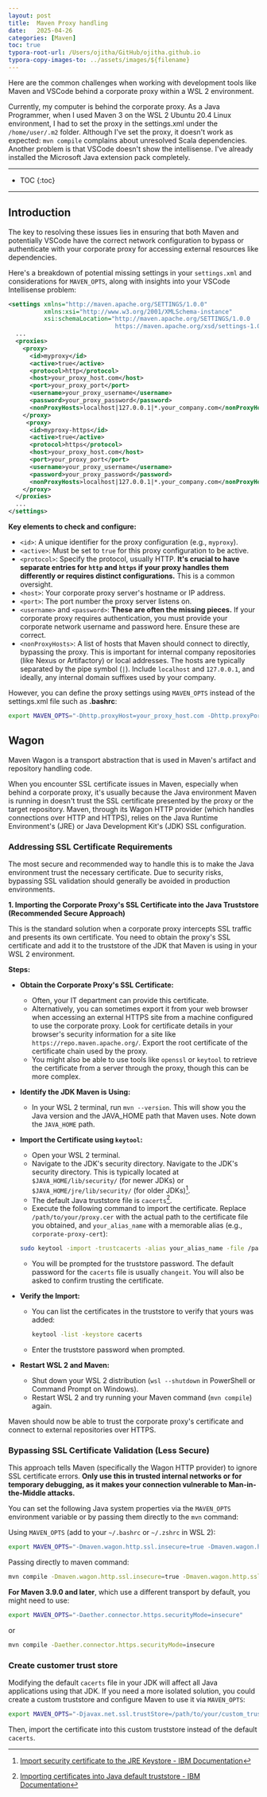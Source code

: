 ```yaml
---
layout: post
title:  Maven Proxy handling
date:   2025-04-26
categories: [Maven]
toc: true
typora-root-url: /Users/ojitha/GitHub/ojitha.github.io
typora-copy-images-to: ../assets/images/${filename}
---
```


Here are the common challenges when working with development tools like Maven and VSCode behind a corporate proxy within a WSL 2 environment. 

Currently, my computer is behind the corporate proxy. As a Java Programmer, when I used Maven 3 on the WSL 2 Ubuntu 20.4 Linux environment, I had to set the proxy in the settings.xml under the `/home/user/.m2` folder. Although I've set the proxy, it doesn't work as expected: `mvn compile` complains about unresolved Scala dependencies. Another problem is that VSCode doesn't show the intellisense. I've already installed the Microsoft Java extension pack completely.

<!--more-->

------

* TOC
{:toc}
------

## Introduction

The key to resolving these issues lies in ensuring that both Maven and potentially VSCode have the correct network configuration to bypass or authenticate with your corporate proxy for accessing external resources like dependencies.

Here's a breakdown of potential missing settings in your `settings.xml` and considerations for `MAVEN_OPTS`, along with insights into your VSCode Intellisense problem:

```xml
<settings xmlns="http://maven.apache.org/SETTINGS/1.0.0"
          xmlns:xsi="http://www.w3.org/2001/XMLSchema-instance"
          xsi:schemaLocation="http://maven.apache.org/SETTINGS/1.0.0
                              https://maven.apache.org/xsd/settings-1.0.0.xsd">
  ...
  <proxies>
    <proxy>
      <id>myproxy</id>
      <active>true</active>
      <protocol>http</protocol>
      <host>your_proxy_host.com</host>
      <port>your_proxy_port</port>
      <username>your_proxy_username</username>
      <password>your_proxy_password</password>
      <nonProxyHosts>localhost|127.0.0.1|*.your_company.com</nonProxyHosts>
    </proxy>
     <proxy>
      <id>myproxy-https</id>
      <active>true</active>
      <protocol>https</protocol>
      <host>your_proxy_host.com</host>
      <port>your_proxy_port</port>
      <username>your_proxy_username</username>
      <password>your_proxy_password</password>
      <nonProxyHosts>localhost|127.0.0.1|*.your_company.com</nonProxyHosts>
    </proxy>
  </proxies>
  ...
</settings>
```



**Key elements to check and configure:**

- `<id>`: A unique identifier for the proxy configuration (e.g., `myproxy`).
- `<active>`: Must be set to `true` for this proxy configuration to be active.
- `<protocol>`: Specify the protocol, usually HTTP. **It's crucial to have separate entries for `http` and `https` if your proxy handles them differently or requires distinct configurations.** This is a common oversight.
- `<host>`: Your corporate proxy server's hostname or IP address.
- `<port>`: The port number the proxy server listens on.
- `<username>` and `<password>`: **These are often the missing pieces.** If your corporate proxy requires authentication, you must provide your corporate network username and password here. Ensure these are correct.
- `<nonProxyHosts>`: A list of hosts that Maven should connect to directly, bypassing the proxy. This is important for internal company repositories (like Nexus or Artifactory) or local addresses. The hosts are typically separated by the pipe symbol (`|`). Include `localhost` and `127.0.0.1`, and ideally, any internal domain suffixes used by your company.

However, you can define the proxy settings using `MAVEN_OPTS` instead of the settings.xml file such as **.bashrc**:

```bash
export MAVEN_OPTS="-Dhttp.proxyHost=your_proxy_host.com -Dhttp.proxyPort=your_proxy_port -Dhttps.proxyHost=your_proxy_host.com -Dhttps.proxyPort=your_proxy_port -Dhttp.nonProxyHosts='localhost|127.0.0.1|*.your_company.com'"
```

## Wagon

Maven Wagon is a transport abstraction that is used in Maven's artifact and repository handling code.

When you encounter SSL certificate issues in Maven, especially when behind a corporate proxy, it's usually because the Java environment Maven is running in doesn't trust the SSL certificate presented by the proxy or the target repository. Maven, through its Wagon HTTP provider (which handles connections over HTTP and HTTPS), relies on the Java Runtime Environment's (JRE) or Java Development Kit's (JDK) SSL configuration.

### Addressing SSL Certificate Requirements

The most secure and recommended way to handle this is to make the Java environment trust the necessary certificate. Due to security risks, bypassing SSL validation should generally be avoided in production environments.

**1. Importing the Corporate Proxy's SSL Certificate into the Java Truststore (Recommended Secure Approach)**

This is the standard solution when a corporate proxy intercepts SSL traffic and presents its own certificate. You need to obtain the proxy's SSL certificate and add it to the truststore of the JDK that Maven is using in your WSL 2 environment.

**Steps:**

- **Obtain the Corporate Proxy's SSL Certificate:**

    - Often, your IT department can provide this certificate.
    - Alternatively, you can sometimes export it from your web browser when accessing an external HTTPS site from a machine configured to use the corporate proxy. Look for certificate details in your browser's security information for a site like `https://repo.maven.apache.org/`. Export the root certificate of the certificate chain used by the proxy.
    - You might also be able to use tools like `openssl` or `keytool` to retrieve the certificate from a server through the proxy, though this can be more complex.

- **Identify the JDK Maven is Using:**

    - In your WSL 2 terminal, run `mvn --version`. This will show you the Java version and the JAVA_HOME path that Maven uses. Note down the `JAVA_HOME` path.

- **Import the Certificate using `keytool`:**

    - Open your WSL 2 terminal.
    - Navigate to the JDK's security directory. Navigate to the JDK's security directory. This is typically located at `$JAVA_HOME/lib/security/` (for newer JDKs) or `$JAVA_HOME/jre/lib/security/` (for older JDKs)[^1]. 
    - The default Java truststore file is `cacerts`[^2].   
    - Execute the following command to import the certificate. Replace `/path/to/your/proxy.cer` with the actual path to the certificate file you obtained, and `your_alias_name` with a memorable alias (e.g., `corporate-proxy-cert`):

  ```bash
  sudo keytool -import -trustcacerts -alias your_alias_name -file /path/to/your/proxy.cer -keystore cacerts
  ```

    - You will be prompted for the truststore password. The default password for the `cacerts` file is usually `changeit`. You will also be asked to confirm trusting the certificate.

- **Verify the Import:**

    - You can list the certificates in the truststore to verify that yours was added:
    
        ```bash
        keytool -list -keystore cacerts
        ```
    
        
    
    - Enter the truststore password when prompted.
    
- **Restart WSL 2 and Maven:**

    - Shut down your WSL 2 distribution (`wsl --shutdown` in PowerShell or Command Prompt on Windows).
    - Restart WSL 2 and try running your Maven command (`mvn compile`) again.

Maven should now be able to trust the corporate proxy's certificate and connect to external repositories over HTTPS.

### Bypassing SSL Certificate Validation (Less Secure)

This approach tells Maven (specifically the Wagon HTTP provider) to ignore SSL certificate errors. **Only use this in trusted internal networks or for temporary debugging, as it makes your connection vulnerable to Man-in-the-Middle attacks.**

You can set the following Java system properties via the `MAVEN_OPTS` environment variable or by passing them directly to the `mvn` command:

Using `MAVEN_OPTS` (add to your `~/.bashrc` or `~/.zshrc` in WSL 2):

```bash
export MAVEN_OPTS="-Dmaven.wagon.http.ssl.insecure=true -Dmaven.wagon.http.ssl.allowall=true -Dmaven.wagon.http.ssl.ignore.validity.dates=true"
```

Passing directly to maven command:

```bash
mvn compile -Dmaven.wagon.http.ssl.insecure=true -Dmaven.wagon.http.ssl.allowall=true -Dmaven.wagon.http.ssl.ignore.validity.dates=true
```

**For Maven 3.9.0 and later**, which use a different transport by default, you might need to use:

```bash
export MAVEN_OPTS="-Daether.connector.https.securityMode=insecure"
```

or 

```bash
mvn compile -Daether.connector.https.securityMode=insecure
```

### Create customer trust store

Modifying the default `cacerts` file in your JDK will affect all Java applications using that JDK. If you need a more isolated solution, you could create a custom truststore and configure Maven to use it via `MAVEN_OPTS`:

```bash
export MAVEN_OPTS="-Djavax.net.ssl.trustStore=/path/to/your/custom_truststore.jks -Djavax.net.ssl.trustStorePassword=your_password"
```

Then, import the certificate into this custom truststore instead of the default `cacerts`.

[^1]: [Import security certificate to the JRE Keystore - IBM Documentation](https://www.ibm.com/docs/en/tnpm/1.4.2?topic=security-import-certificate-jre-keystore)

[^2]: [Importing certificates into Java default truststore - IBM Documentation](https://www.ibm.com/docs/en/manta-data-lineage?topic=articles-importing-certificates-into-java-default-truststore)

